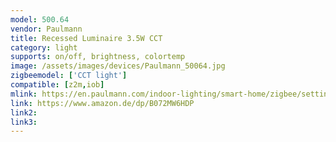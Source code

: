 ```yaml
---
model: 500.64
vendor: Paulmann
title: Recessed Luminaire 3.5W CCT
category: light
supports: on/off, brightness, colortemp
image: /assets/images/devices/Paulmann_50064.jpg
zigbeemodel: ['CCT light']
compatible: [z2m,iob]
mlink: https://en.paulmann.com/indoor-lighting/smart-home/zigbee/setting-the-white-tone/smarthome-zigbee-recessed-luminaire-set-led-lens-3x3.5w-tunable-white-matt-white/50064
link: https://www.amazon.de/dp/B072MW6HDP
link2: 
link3: 
---
```




